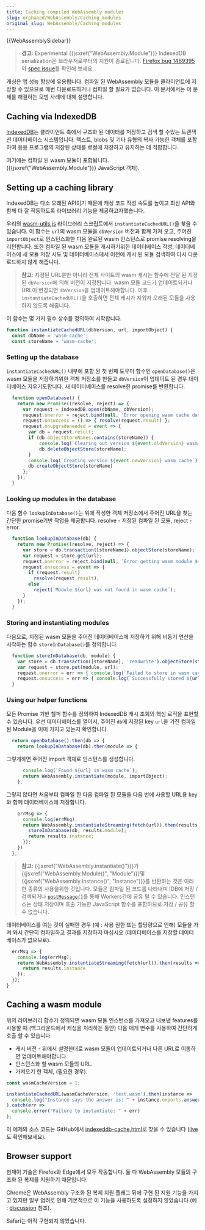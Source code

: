 ```yaml
---
title: Caching compiled WebAssembly modules
slug: orphaned/WebAssembly/Caching_modules
original_slug: WebAssembly/Caching_modules
---
```


{{WebAssemblySidebar}}

> **경고:** Experimental {{jsxref("WebAssembly.Module")}} IndexedDB serialization은 브라우저로부터의 지원이 종료됩니다. [Firefox bug 1469395](https://bugzil.la/1469395) 와 [spec issue](https://github.com/WebAssembly/spec/issues/821)를 확인해 보세요.

캐싱은 앱 성능 향상에 유용합니다. 컴파일 된 WebAssembly 모듈을 클라이언트에 저장할 수 있으므로 매번 다운로드하거나 컴파일 할 필요가 없습니다. 이 문서에서는 이 문제를 해결하는 모범 사례에 대해 설명합니다.

## Caching via IndexedDB

[IndexedDB](/ko/docs/Web/API/IndexedDB_API)는 클라이언트 측에서 구조화 된 데이터를 저장하고 검색 할 수있는 트랜잭션 데이터베이스 시스템입니다. 텍스트, blobs 및 기타 유형의 복사 가능한 객체를 포함하여 응용 프로그램의 저장된 상태를 로컬에 저장하고 유지하는 데 적합합니다.

여기에는 컴파일 된 wasm 모듈이 포함됩니다. ({{jsxref("WebAssembly.Module")}} JavaScript 객체).

## Setting up a caching library

IndexedDB는 다소 오래된 API이기 때문에 캐싱 코드 작성 속도를 높이고 최신 API와 함께 더 잘 작동하도록 라이브러리 기능을 제공하고자했습니다.

우리의 [wasm-utils.js](https://github.com/mdn/webassembly-examples/blob/master/wasm-utils.js) 라이브러리 스크립트에서 `instantiateCachedURL()`을 찾을 수 있습니다. 이 함수는 `url`의 wasm 모듈을 `dbVersion` 버전과 함께 가져 오고, 주어진 `importObject`로 인스턴스화한 다음 완료된 wasm 인스턴스로 promise resolving을 리턴합니다. 또한 컴파일 된 wasm 모듈을 캐시하기위한 데이터베이스 작성, 데이터베이스에 새 모듈 저장 시도 및 데이터베이스에서 이전에 캐시 된 모듈 검색하여 다시 다운로드하지 않게 해줍니다.

> **참고:** 지정된 URL뿐만 아니라 전체 사이트의 wasm 캐시는 함수에 전달 된 지정된 `dbVersion`에 의해 버전이 지정됩니다. wasm 모듈 코드가 업데이트되거나 URL이 변경되면 `dbVersion`을 업데이트해야합니다. 이후 `instantiateCachedURL()`을 호출하면 전체 캐시가 지워져 오래된 모듈을 사용하지 않도록 해줍니다.

이 함수는 몇 가지 필수 상수를 정의하여 시작합니다.

```js
function instantiateCachedURL(dbVersion, url, importObject) {
  const dbName = 'wasm-cache';
  const storeName = 'wasm-cache';
```

### Setting up the database

`instantiateCachedURL()` 내부에 포함 된 첫 번째 도우미 함수인 `openDatabase()`은 wasm 모듈을 저장하기위한 객체 저장소를 만들고 `dbVersion`이 업데이트 된 경우 데이터베이스 지우기도합니다. 새 데이터베이스를 resolve한 promise를 반환합니다.

```js
  function openDatabase() {
    return new Promise((resolve, reject) => {
      var request = indexedDB.open(dbName, dbVersion);
      request.onerror = reject.bind(null, 'Error opening wasm cache database');
      request.onsuccess = () => { resolve(request.result) };
      request.onupgradeneeded = event => {
        var db = request.result;
        if (db.objectStoreNames.contains(storeName)) {
            console.log(`Clearing out version ${event.oldVersion} wasm cache`);
            db.deleteObjectStore(storeName);
        }
        console.log(`Creating version ${event.newVersion} wasm cache`);
        db.createObjectStore(storeName)
      };
    });
  }
```

### Looking up modules in the database

다음 함수 `lookupInDatabase()`는 위에 작성한 객체 저장소에서 주어진 URL을 찾는 간단한 promise기반 작업을 제공합니다. resolve - 저장된 컴파일 된 모듈, reject - error.

```js
  function lookupInDatabase(db) {
    return new Promise((resolve, reject) => {
      var store = db.transaction([storeName]).objectStore(storeName);
      var request = store.get(url);
      request.onerror = reject.bind(null, `Error getting wasm module ${url}`);
      request.onsuccess = event => {
        if (request.result)
          resolve(request.result);
        else
          reject(`Module ${url} was not found in wasm cache`);
      }
    });
  }
```

### Storing and instantiating modules

다음으로, 지정된 wasm 모듈을 주어진 데이터베이스에 저장하기 위해 비동기 연산을 시작하는 함수 `storeInDatabase()`를 정의합니다.

```js
  function storeInDatabase(db, module) {
    var store = db.transaction([storeName], 'readwrite').objectStore(storeName);
    var request = store.put(module, url);
    request.onerror = err => { console.log(`Failed to store in wasm cache: ${err}`) };
    request.onsuccess = err => { console.log(`Successfully stored ${url} in wasm cache`) };
  }
```

### Using our helper functions

모든 Promise 기반 헬퍼 함수를 정의하여 IndexedDB 캐시 조회의 핵심 로직을 표현할 수 있습니다. 우선 데이터베이스를 열어서, 주어진 `db`에 저장된 key `url`을 가진 컴파일 된 Module을 이미 가지고 있는지 확인합니다.

```js
  return openDatabase().then(db => {
    return lookupInDatabase(db).then(module => {
```

그렇게하면 주어진 import 객체로 인스턴스를 생성합니다.

```js
      console.log(`Found ${url} in wasm cache`);
      return WebAssembly.instantiate(module, importObject);
    },
```

그렇지 않다면 처음부터 컴파일 한 다음 컴파일 된 모듈을 다음 번에 사용할 URL용 key와 함께 데이터베이스에 저장합니다.

```js
    errMsg => {
      console.log(errMsg);
      return WebAssembly.instantiateStreaming(fetch(url)).then(results => {
        storeInDatabase(db, results.module);
        return results.instance;
      });
    })
  },
```

> **참고:** {{jsxref("WebAssembly.instantiate()")}}가 {{jsxref("WebAssembly.Module()", "Module")}}및 {{jsxref("WebAssembly.Instance()", "Instance")}}를 반환하는 것은 이러한 종류의 사용을위한 것입니다. 모듈은 컴파일 된 코드를 나타내며 IDB에 저장 / 검색되거나 [`postMessage()`](/en-US/docs/Web/API/MessagePort/postMessage)를 통해 Workers간에 공유 될 수 있습니다. 인스턴스는 상태 저장이며 호출 가능한 JavaScript 함수를 포함하므로 저장 / 공유 할 수 없습니다.

데이터베이스를 여는 것이 실패한 경우 (예 : 사용 권한 또는 할당량으로 인해) 모듈을 가져 와서 간단히 컴파일하고 결과를 저장하지 마십시오 (데이터베이스를 저장할 데이터베이스가 없으므로).

```js
  errMsg => {
    console.log(errMsg);
    return WebAssembly.instantiateStreaming(fetch(url)).then(results => {
      return results.instance
    });
  });
}
```

## Caching a wasm module

위의 라이브러리 함수가 정의되면 wasm 모듈 인스턴스를 가져오고 내보낸 features를 사용할 때 (백그라운드에서 캐싱을 처리하는 동안) 다음 매개 변수를 사용하여 간단하게 호출 할 수 있습니다.

- 캐시 버전 - 위에서 설명한대로 wasm 모듈이 업데이트되거나 다른 URL로 이동하면 업데이트해야합니다.
- 인스턴스화 할 wasm 모듈의 URL.
- 가져오기 한 객체, (필요한 경우).

```js
const wasmCacheVersion = 1;

instantiateCachedURL(wasmCacheVersion, 'test.wasm').then(instance =>
  console.log("Instance says the answer is: " + instance.exports.answer())
).catch(err =>
  console.error("Failure to instantiate: " + err)
);
```

이 예제의 소스 코드는 GitHub에서 [indexeddb-cache.html](https://github.com/mdn/webassembly-examples/blob/master/other-examples/indexeddb-cache.html)로 찾을 수 있습니다 ([live](https://mdn.github.io/webassembly-examples/other-examples/indexeddb-cache.html)도 확인해보세요).

## Browser support

현재이 기술은 Firefox와 Edge에서 모두 작동합니다. 둘 다 WebAssembly 모듈의 구조화 된 복제를 지원하기 때문입니다.

Chrome은 WebAssembly 구조화 된 복제 지원 플래그 뒤에 구현 된 지원 기능을 가지고 있지만 일부 염려로 인해 기본적으로 이 기능을 사용하도록 설정하지 않았습니다 (예 : [discussion](https://github.com/WebAssembly/design/issues/972) 참조).

Safari는 아직 구현되지 않았습니다.
